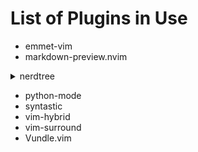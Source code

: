 # List of Plugins in Use

- emmet-vim
- markdown-preview.nvim

<details> 
<summary markdown="span">nerdtree</summary>

This a file system browser with the availability to make files and directorys [`help`](../plugin-pages/NERDTree-help.md)

</details>

- python-mode
- syntastic
- vim-hybrid
- vim-surround
- Vundle.vim
